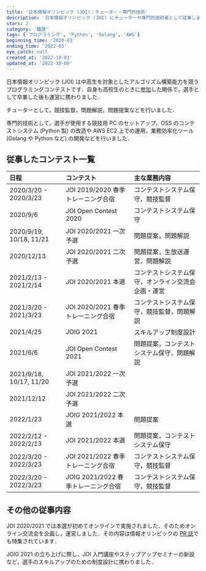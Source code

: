 ```yaml
---
title: '日本情報オリンピック (JOI)：チューター・専門的技術'
description: '日本情報オリンピック (JOI) にチューターや専門的技術者として従事しました．プログラミングコンテストの技術的な運営に携わりました．'
stars: 2
category: '職歴'
tags: ['プログラミング', 'Python', 'Golang', 'AWS']
beginning_time: '2020-03'
ending_time: '2022-03'
eye_catch: null
created_at: '2022-10-01'
updated_at: '2022-10-09'
---
```


日本情報オリンピック (JOI) は中高生を対象としたアルゴリズム構築能力を競うプログラミングコンテストです．自身も高校生のときに[参加](../joi-2019)した関係で，選手として卒業した後も運営に携わりました．

チューターとして，競技監督，問題解説，問題提案などを行いました．

専門的技術として，選手が使用する競技用 PC のセットアップ，OSS のコンテストシステム (Python 製) の改造や AWS EC2 上での運用，業務効率化ツール (Golang や Python など) の開発などを行いました．

## 従事したコンテスト一覧

| 日程                    | コンテスト                          | 主な業務内容                                       |
| :---------------------- | :---------------------------------- | :------------------------------------------------- |
| 2020/3/20 - 2020/3/23   | JOI 2019/2020 春季トレーニング合宿  | コンテストシステム保守，競技監督                   |
| 2020/9/6                | JOI Open Contest 2020               | コンテストシステム保守                             |
| 2020/9/19, 10/18, 11/21 | JOI 2020/2021 一次予選              | 問題提案，問題解説                                 |
| 2020/12/13              | JOI 2020/2021 二次予選              | 問題提案，生放送運営，問題解説                     |
| 2021/2/13 - 2021/2/14   | JOI 2020/2021 本選                  | コンテストシステム保守，オンライン交流会企画・運営 |
| 2021/3/20 - 2021/3/23   | JOI 2020/2021 春季トレーニング合宿  | コンテストシステム保守，競技監督，問題解説         |
| 2021/4/25               | JOIG 2021                           | スキルアップ制度設計                               |
| 2021/6/6                | JOI Open Contest 2021               | 問題提案，コンテストシステム保守，問題解説         |
| 2021/9/18, 10/17, 11/20 | JOI 2021/2022 一次予選              |                                                    |
| 2021/12/12              | JOI 2021/2022 二次予選              |                                                    |
| 2022/1/23               | JOIG 2021/2022 本選                 | 問題提案                                           |
| 2022/2/12 - 2022/2/13   | JOI 2021/2022 本選                  | 問題提案，コンテストシステム保守                   |
| 2022/3/20 - 2022/3/23   | JOI 2021/2022 春季トレーニング合宿  | コンテストシステム保守，競技監督                   |
| 2022/3/20 - 2022/3/23   | JOIG 2021/2022 春季トレーニング合宿 | コンテストシステム保守，競技監督                   |

## その他の従事内容

JOI 2020/2021 では本選が初めてオンラインで実施されました．そのためオンライン交流会を企画し，運営しました．その内容は情報オリンピックの [PR 誌](https://www.ioi-jp.org/documents/newsletter/NewsletterNo30.pdf)でも特集されています．

JOIG 2021 の立ち上げに際し，JOI 入門講座やステップアップセミナーの新設など，選手のスキルアップのための制度設計に携わりました．

